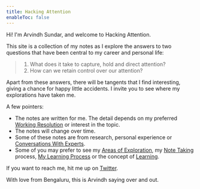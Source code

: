 ```yaml
---
title: Hacking Attention
enableToc: false
---
```


Hi! I'm Arvindh Sundar, and welcome to Hacking Attention.

This site is a collection of my notes as I explore the answers to two questions that have been central to my career and personal life:

> 1. What does it take to capture, hold and direct attention?
> 2. How can we retain control over our attention?

Apart from these answers, there will be tangents that I find interesting, giving a chance for happy little accidents. I invite you to see where my explorations have taken me.

A few pointers:
- The notes are written for me. The detail depends on my preferred [Working Resolution](Working%20Resolution.md) or interest in the topic.
- The notes will change over time.
- Some of these notes are from research, personal experience or [Conversations With Experts](Conversations%20With%20Experts.md).
- Some of you may prefer to see my [Areas of Exploration](Areas%20of%20Exploration.md), my [Note Taking](Note%20Taking.md) process, [My Learning Process](My%20Learning%20Process.md) or the concept of [Learning](Learning.md).

If you want to reach me, hit me up on [Twitter](https://twitter.com/arvindhsundar).

With love from Bengaluru, this is Arvindh saying over and out.